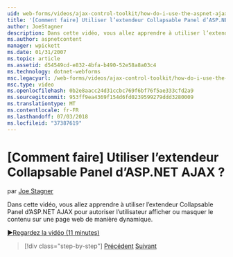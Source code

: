 ```yaml
---
uid: web-forms/videos/ajax-control-toolkit/how-do-i-use-the-aspnet-ajax-collapsable-panel-extender
title: '[Comment faire] Utiliser l’extendeur Collapsable Panel d’ASP.NET AJAX ? | Microsoft Docs'
author: JoeStagner
description: Dans cette vidéo, vous allez apprendre à utiliser l’extendeur Collapsable Panel d’ASP.NET AJAX pour autoriser l’utilisateur afficher ou masquer le contenu sur une page web de manière dynamique.
ms.author: aspnetcontent
manager: wpickett
ms.date: 01/31/2007
ms.topic: article
ms.assetid: d54549cd-e832-4bfa-b490-52e58a8a03c4
ms.technology: dotnet-webforms
msc.legacyurl: /web-forms/videos/ajax-control-toolkit/how-do-i-use-the-aspnet-ajax-collapsable-panel-extender
msc.type: video
ms.openlocfilehash: 0b2e8aacc24d31ccbc769f6bf76f5ae333cfd2a9
ms.sourcegitcommit: 953ff9ea4369f154d6fd0239599279ddd3280009
ms.translationtype: MT
ms.contentlocale: fr-FR
ms.lasthandoff: 07/03/2018
ms.locfileid: "37387619"
---
```

<a name="how-do-i-use-the-aspnet-ajax-collapsable-panel-extender"></a>[Comment faire] Utiliser l’extendeur Collapsable Panel d’ASP.NET AJAX ?
====================
par [Joe Stagner](https://github.com/JoeStagner)

Dans cette vidéo, vous allez apprendre à utiliser l’extendeur Collapsable Panel d’ASP.NET AJAX pour autoriser l’utilisateur afficher ou masquer le contenu sur une page web de manière dynamique.

[&#9654;Regardez la vidéo (11 minutes)](https://channel9.msdn.com/Blogs/ASP-NET-Site-Videos/how-do-i-use-the-aspnet-ajax-collapsable-panel-extender)

> [!div class="step-by-step"]
> [Précédent](how-do-i-use-the-aspnet-ajax-accordion-control.md)
> [Suivant](how-do-i-use-the-aspnet-ajax-draggable-panel-extender.md)
